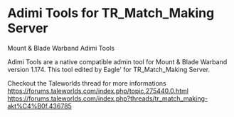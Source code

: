 # Adimi Tools for TR_Match_Making Server
Mount &amp; Blade Warband Adimi Tools 

Adimi Tools are a native compatible admin tool for Mount & Blade Warband version 1.174.
This tool edited by Eagle' for TR_Match_Making Server.

Checkout the Taleworlds thread for more informations 
https://forums.taleworlds.com/index.php/topic,275440.0.html
https://forums.taleworlds.com/index.php?threads/tr_match_making-akt%C4%B0f.436785
